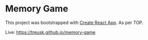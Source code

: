 # Memory Game

This project was bootstrapped with [Create React App](https://github.com/facebook/create-react-app).
As per TOP.

Live: https://treusk.github.io/memory-game
